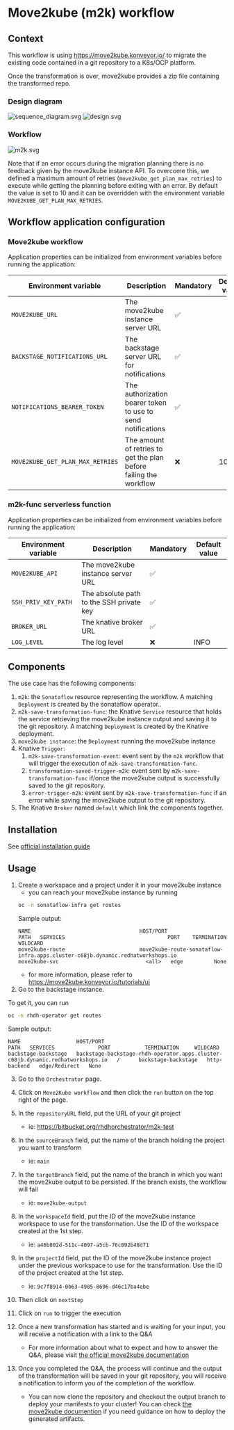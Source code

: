 # Move2kube (m2k) workflow
## Context
This workflow is using https://move2kube.konveyor.io/ to migrate the existing code contained in a git repository to a K8s/OCP platform.

Once the transformation is over, move2kube provides a zip file containing the transformed repo.

### Design diagram
![sequence_diagram.svg](https://github.com/rhdhorchestrator/serverless-workflows/blob/main/workflows/move2kube/sequence_diagram.jpg?raw=true)
![design.svg](https://github.com/rhdhorchestrator/serverless-workflows/blob/main/workflows/move2kube/design.svg?raw=true)

### Workflow
![m2k.svg](https://github.com/rhdhorchestrator/serverless-workflows/blob/main/workflows/move2kube/m2k.svg?raw=true)

Note that if an error occurs during the migration planning there is no feedback given by the move2kube instance API. To overcome this, we defined a maximum amount of retries  (`move2kube_get_plan_max_retries`) to execute while getting the planning before exiting with an error. By default the value is set to 10 and it can be overridden with the environment variable `MOVE2KUBE_GET_PLAN_MAX_RETRIES`.

## Workflow application configuration
### Move2kube workflow
Application properties can be initialized from environment variables before running the application:

| Environment variable  | Description | Mandatory | Default value |
|-----------------------|-------------|-----------|---------------|
| `MOVE2KUBE_URL`       | The  move2kube instance server URL | ✅ | |
| `BACKSTAGE_NOTIFICATIONS_URL`      | The backstage server URL for notifications | ✅ | |
| `NOTIFICATIONS_BEARER_TOKEN`      | The authorization bearer token to use to send notifications | ✅ | |
| `MOVE2KUBE_GET_PLAN_MAX_RETRIES`      | The amount of retries to get the plan before failing the workflow | ❌ | 10 |


### m2k-func serverless function
Application properties can be initialized from environment variables before running the application:

| Environment variable  | Description | Mandatory | Default value |
|-----------------------|-------------|-----------|---------------|
| `MOVE2KUBE_API`       | The move2kube instance server URL | ✅ | |
| `SSH_PRIV_KEY_PATH`      | The absolute path to the SSH private key | ✅ | |
| `BROKER_URL`      | The knative broker URL | ✅ | |
| `LOG_LEVEL`      | The log level | ❌ | INFO |


## Components
The use case has the following components:
1. `m2k`: the `Sonataflow` resource representing the workflow. A matching `Deployment` is created by the sonataflow operator..
2. `m2k-save-transformation-func`: the Knative `Service` resource that holds the service retrieving the move2kube instance output and saving it to the git repository. A matching `Deployment` is created by the Knative deployment.
3. `move2kube instance`: the `Deployment` running the move2kube instance
4. Knative `Trigger`:
   1. `m2k-save-transformation-event`: event sent by the `m2k` workflow that will trigger the execution of `m2k-save-transformation-func`.
   2. `transformation-saved-trigger-m2k`: event sent by `m2k-save-transformation-func` if/once the move2kube output is successfully saved to the git repository.
   3. `error-trigger-m2k`: event sent by `m2k-save-transformation-func` if an error while saving the move2kube output to the git repository.
5. The Knative `Broker` named `default` which link the components together.

## Installation

See [official installation guide](https://github.com/rhdhorchestrator/serverless-workflows/blob/main/docs/main/move2kube)

## Usage
1. Create a workspace and a project under it in your move2kube instance
   * you can reach your move2kube instance by running
   ```bash
   oc -n sonataflow-infra get routes
   ```
   Sample output:
    ```
    NAME                                   HOST/PORT                                                                                             PATH   SERVICES                                 PORT    TERMINATION   WILDCARD
    move2kube-route                        move2kube-route-sonataflow-infra.apps.cluster-c68jb.dynamic.redhatworkshops.io                               move2kube-svc                            <all>   edge          None
    ```
   * for more information, please refer to https://move2kube.konveyor.io/tutorials/ui
2. Go to the backstage instance.

To get it, you can run
```bash
oc -n rhdh-operator get routes
```
Sample output:
```
NAME                  HOST/PORT                                                                            PATH   SERVICES              PORT           TERMINATION     WILDCARD
backstage-backstage   backstage-backstage-rhdh-operator.apps.cluster-c68jb.dynamic.redhatworkshops.io   /      backstage-backstage   http-backend   edge/Redirect   None
```
3. Go to the `Orchestrator` page.

4. Click on `Move2Kube workflow` and then click the `run` button on the top right of the page.
5. In the `repositoryURL` field, put the URL of your git project
   * ie: https://bitbucket.org/rhdhorchestrator/m2k-test
6. In the `sourceBranch` field, put the name of the branch holding the project you want to transform
   * ie: `main`
7. In the `targetBranch` field, put the name of the branch in which you want the move2kube output to be persisted. If the branch exists, the workflow will fail
   * ie: `move2kube-output`
8. In the `workspaceId` field, put the ID of the move2kube instance workspace to use for the transformation. Use the ID of the workspace created at the 1st step.
   * ie: `a46b802d-511c-4097-a5cb-76c892b48d71`
9. In the `projectId` field, put the ID of the move2kube instance project under the previous workspace to use for the transformation. Use the ID of the project created at the 1st step.
   * ie: `9c7f8914-0b63-4985-8696-d46c17ba4ebe`
10. Then click on `nextStep`
11. Click on `run` to trigger the execution
12. Once a new transformation has started and is waiting for your input, you will receive a notification with a link to the Q&A
      * For more information about what to expect and how to answer the Q&A, please visit [the official move2kube documentation](https://move2kube.konveyor.io/tutorials/ui)
13. Once you completed the Q&A, the process will continue and the output of the transformation will be saved in your git repository, you will receive a notification to inform you of the completion of the workflow.
      * You can now clone the repository and checkout the output branch to deploy your manifests to your cluster! You can check [the move2kube documention](https://move2kube.konveyor.io/tutorials/cli#deploying-the-application-to-kubernetes-with-the-generated-artifacts) if you need guidance on how to deploy the generated artifacts.

